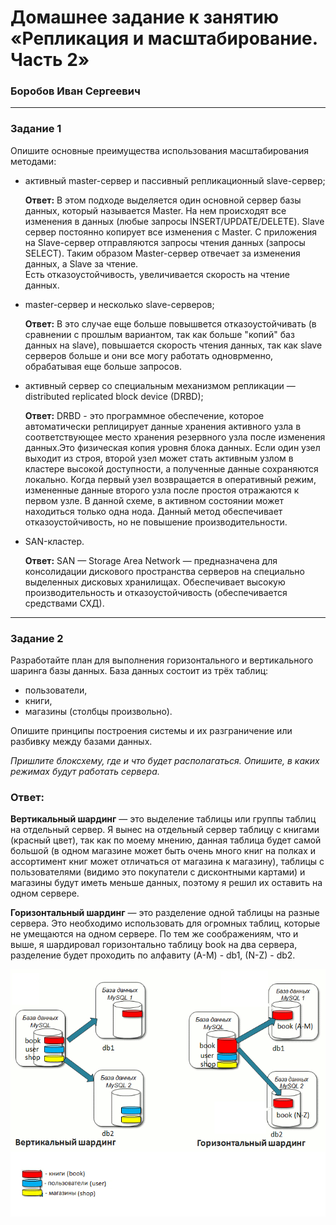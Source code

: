# Домашнее задание к занятию «Репликация и масштабирование. Часть 2»

### Боробов Иван Сергеевич
---

### Задание 1

Опишите основные преимущества использования масштабирования методами:

- активный master-сервер и пассивный репликационный slave-сервер;
  
  **Ответ:** В этом подходе выделяется один основной сервер базы данных, который называется Master. На нем происходят все изменения в данных (любые запросы INSERT/UPDATE/DELETE). Slave сервер постоянно копирует все изменения с Master. С приложения на Slave-сервер отправляются запросы чтения данных (запросы SELECT). Таким образом Master-сервер отвечает за изменения данных, а Slave за чтение.  
  Есть отказоустойчивость, увеличивается скорость на чтение данных.  
  
- master-сервер и несколько slave-серверов;
  
  **Ответ:** В это случае еще больше повышвется отказоустойчивать (в сравнении с прошлым вариантом, так как больше "копий" баз данных на slave), повышается скорость чтения данных, так как slave серверов больше и они все могу работать одноврменно, обрабатывая еще больше запросов.
  
- активный сервер со специальным механизмом репликации — distributed replicated block device (DRBD);
  
  **Ответ:** DRBD - это программное обеспечение, которое автоматически реплицирует данные хранения активного узла в соответствующее место хранения резервного узла после изменения данных.Это физическая копия уровня блока данных.
  Если один узел выходит из строя, второй узел может стать активным узлом в кластере высокой доступности, а полученные данные сохраняются локально. Когда первый узел возвращается в оперативный режим, измененные данные второго узла после простоя отражаются к первом узле. В данной схеме, в активном состоянии может находиться только одна нода. Данный метод обеспечивает отказоустойчивость, но не повышение производительности.
      
- SAN-кластер.

  **Ответ:** SAN — Storage Area Network — предназначена для консолидации дискового пространства серверов на специально выделенных дисковых хранилищах. Обеспечивает высокую производительность и отказоустойчивость (обеспечивается средствами СХД). 

---

### Задание 2


Разработайте план для выполнения горизонтального и вертикального шаринга базы данных. База данных состоит из трёх таблиц: 

- пользователи, 
- книги, 
- магазины (столбцы произвольно). 

Опишите принципы построения системы и их разграничение или разбивку между базами данных.

*Пришлите блоксхему, где и что будет располагаться. Опишите, в каких режимах будут работать сервера.* 

### Ответ:

**Вертикальный шардинг** — это выделение таблицы или группы таблиц на отдельный сервер. Я вынес на отдельный сервер таблицу с книгами (красный цвет), так как по моему мнению, данная таблица будет самой большой (в одном магазине может быть очень много книг на полках и ассортимент книг может отличаться от магазина к магазину), таблицы с пользователями (видимо это покупатели с дисконтными картами) и магазины будут иметь меньше данных, поэтому я решил их оставить на одном сервере.  

**Горизонтальный шардинг** — это разделение одной таблицы на разные сервера. Это необходимо использовать для огромных таблиц, которые не умещаются на одном сервере. По тем же соображениям, что и выше, я шардировал горизонтально таблицу book на два сервера, разделение будет проходить по алфавиту (A-M) - db1, (N-Z) - db2.  


![v-h](https://github.com/Borobov/05-Data-storage-and-transmission-systems-/blob/877d2fd56ea66b8e7bab82e2ef14650276b5b031/img-12-07/sharding_add.png)
